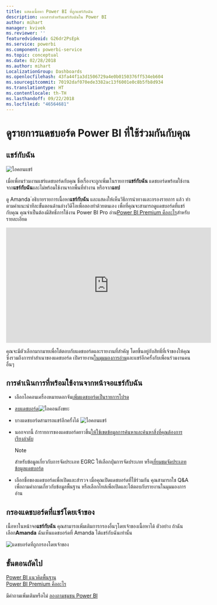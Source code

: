 ```yaml
---
title: แสดงเนื้อหา Power BI ที่ถูกแชร์กับฉัน
description: เอกสารสำหรับแชร์กับฉันใน Power BI
author: mihart
manager: kvivek
ms.reviewer: ''
featuredvideoid: G26dr2PsEpk
ms.service: powerbi
ms.component: powerbi-service
ms.topic: conceptual
ms.date: 02/28/2018
ms.author: mihart
LocalizationGroup: Dashboards
ms.openlocfilehash: 43fa44f1a3d1506729a4e0b0150376ff534eb604
ms.sourcegitcommit: 70192daf070ede3382ac13f6001e0c8b5fb8d934
ms.translationtype: HT
ms.contentlocale: th-TH
ms.lasthandoff: 09/22/2018
ms.locfileid: "46564681"
---
```

# <a name="display-the-power-bi-dashboards-that-have-been-shared-with-me"></a>ดูรายการแดชบอร์ด Power BI ที่ใช้ร่วมกันกับคุณ
## <a name="shared-with-me"></a>แชร์กับฉัน
![ไอคอนแชร์](./media/end-user-shared-with-me/power-bi-share-dash.png)

เมื่อเพื่อนร่วมงานแชร์แดชบอร์ดกับคุณ ชื่อเรื่องจะถูกเพิ่มเในรายการ**แชร์กับฉัน** แดชบอร์ดพร้อมใช้งานจาก**แชร์กับฉัน**และไม่พร้อมใช้งานจากพื้นที่ทำงาน หรือจาก**แอป**

ดู Amanda ่อธิบายรายการเนื้อหา**แชร์กับฉัน** และแสดงให้เห็นวิธีการนำทางและกรองรายการ แล้ว ทำตามคำแนะนำทีละขั้นตอนด้านล่างวิดีโอเพื่อลองทำด้วยตนเอง เพื่อที่คุณจะสามารถดูแดชบอร์ดที่แชร์กับคุณ คุณจำเป็นต้องมีสิทธิ์การใช้งาน Power BI Pro อ่าน[Power BI Premium คืออะไร](../service-premium.md)สำหรับรายละเอียด

<iframe width="560" height="315" src="https://www.youtube.com/embed/G26dr2PsEpk" frameborder="0" allowfullscreen></iframe>

คุณจะมีตัวเลือกมากมายเพื่อโต้ตอบกับแดชบอร์ดและรายงานที่สำคัญ โดยขึ้นอยู่กับสิทธิ์ที่เจ้าของให้คุณ ซึ่งรวมถึงการทำสำเนาของแดชบอร์ด เปิดรายงาน[ในมุมมองการอ่าน](end-user-reading-view.md)และแชร์อีกครั้งกับเพื่อนร่วมงานคนอื่นๆ

## <a name="actions-available-from-the-shared-with-me-screen"></a>การดำเนินการที่พร้อมใช้งานจากหน้าจอ**แชร์กับฉัน**
* เลือกไอคอนเครื่องหมายดอกจัน[เพิ่มแดชบอร์ดเป็นรายการโปรด](end-user-favorite.md)
* [ลบแดชบอร์ด](end-user-delete.md)![ไอคอนถังขยะ ](./media/end-user-shared-with-me/power-bi-delete-icon.png)
* บางแดชบอร์ดสามารถแชร์อีกครั้งได้  ![ไอคอนแชร์](./media/end-user-shared-with-me/power-bi-share-icon-new.png)
* นอกจากนี้ ถ้ารายการของแดชบอร์ดยาวขึ้น[ให้ใช้เขตข้อมูลการค้นหาและค้นหาสิ่งที่คุณต้องการเรียงลำดับ](end-user-search-filter-sort.md)
  
  > [!NOTE]
  > สำหรับข้อมูลเกี่ยวกับการจัดประเภท EGRC ให้เลือกปุ่มการจัดประเภท หรือ[เยี่ยมชมจัดประเภทข้อมูลแดชบอร์ด](../service-data-classification.md)
  > 
  > 
* เลือกชื่อของแดชบอร์ดเพื่อเปิดและสำรวจ เมื่อคุณเปิดแดชบอร์ดที่ใช้ร่วมกัน คุณสามารถใช Q&A เพื่อถามคำถามเกี่ยวกับข้อมูลพื้นฐาน หรือเลือกไทล์เพื่อเปิดและโต้ตอบกับรายงานในมุมมองการอ่าน

## <a name="filter-shared-dashboards-by-owner"></a>กรองแดชบอร์ดที่แชร์โดยเจ้าของ
เนื้อหาในหน้าจอ**แชร์กับฉัน** คุณสามารถเพิ่มเติมการกรองอื่นๆโดยเจ้าของเนื้อหาได้ ตัวอย่าง ถ้าฉันเลือก**Amanda** ฉันเห็นแดชบอร์ดที่ Amanda ได้แชร์กับฉันเท่านั้น

![แดชบอร์ดที่ถูกกรองโดยเจ้าของ](./media/end-user-shared-with-me/power-bi-owner.png)

## <a name="next-steps"></a>ขั้นตอนถัดไป
[Power BI แนวคิดพื้นฐาน](end-user-basic-concepts.md)  
[Power BI Premium คืออะไร](../service-premium.md)  

มีคำถามเพิ่มเติมหรือไม่ [ลองถามชุมชน Power BI](http://community.powerbi.com/)

